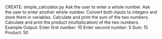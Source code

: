 CREATE: simple_calculator.py
Ask the user to enter a whole number.
Ask the user to enter another whole number.
Convert both inputs to integers and store them in variables.
Calculate and print the sum of the two numbers.
Calculate and print the product (multiplication) of the two numbers.
Example Output:
Enter first number: 10
Enter second number: 5
Sum: 15
Product: 50
